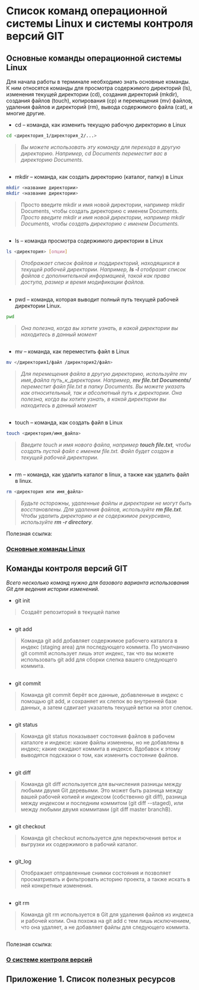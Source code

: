 # Список команд операционной системы Linux и системы контроля версий GIT

## Основные команды операционной системы Linux

Для начала работы в терминале необходимо знать основные команды. К ним относятся команды для просмотра содержимого директорий (ls), изменения текущей директории (cd), создания директорий (mkdir), создания файлов (touch), копирования (cp) и перемещения (mv) файлов, удаления файлов и директорий (rm), вывода содержимого файла (cat), и многие другие.

* cd – команда, как изменить текущую рабочую директорию в Linux
```sh
cd <директория_1/директория_2/...>
```
>*Вы можете использовать эту команду для перехода в другую директорию. Например, cd Documents переместит вас в директорию Documents.*
##
* mkdir – команда, как создать директорию (каталог, папку) в Linux
```sh
mkdir <название директории>
mkdir <название директории>
```
>Просто введите mkdir и имя новой директории, например mkdir Documents, чтобы создать директорию с именем Documents.
>*Просто введите mkdir и имя новой директории, например mkdir Documents, чтобы создать директорию с именем Documents.*
##
* ls – команда просмотра содержимого директории в Linux
```sh
ls <директория> [опции]
```
>*Отображает список файлов и поддиректорий, находящихся в текущей рабочей директории. Например, __ls -l__ отобразят список файлов с дополнительной информацией, такой как права доступа, размер и время модификации файлов.*
##
* pwd – команда, которая выводит полный путь текущей рабочей директории Linux. 
```sh
pwd
```
>*Она полезна, когда вы хотите узнать, в какой директории вы находитесь в данный момент*
##
* mv – команда, как переместить файл в Linux
```sh
mv </директория1/файл /директория2/файл>
```
>*Для перемещения файла в другую директорию, используйте mv имя_файла путь_к_директории. Например, __mv file.txt Documents/__ переместит файл file.txt в папку Documents. Вы можете указать как относительный, так и абсолютный путь к директории.*
>*Она полезна, когда вы хотите узнать, в какой директории вы находитесь в данный момент*
##
* touch – команда, как создать файл в Linux
```sh
touch <директория/имя_файла>
```
>*Введите touch и имя нового файла, например __touch file.txt__, чтобы создать пустой файл с именем file.txt. Файл будет создан в текущей рабочей директории.*
##
* rm – команда, как удалить каталог в linux, а также как удалить файл в linux. 
```sh
rm <директория или имя_файла>
```
>*Будьте осторожны, удаленные файлы и директории не могут быть восстановлены. Для удаления файлов, используйте __rm file.txt__. Чтобы удалить директорию и ее содержимое рекурсивно, используйте __rm -r directory__.*

Полезная ссылка:
### [Основные команды Linux](https://serverspace.ru/about/blog/bazovye-komandy-linux-v-terminale/ "Базовые команды Linux в терминале")

## Команды контроля версий GIT

*Всего несколько команд нужно для базового варианта использования Git для ведения истории изменений.*

* git init
>Создаёт репозиторий в текущей папке
##
* git add
>Команда git add добавляет содержимое рабочего каталога в индекс (staging area) для последующего коммита. По умолчанию git commit использует лишь этот индекс, так что вы можете использовать git add для сборки слепка вашего следующего коммита.
##
* git commit
>Команда git commit берёт все данные, добавленные в индекс с помощью git add, и сохраняет их слепок во внутренней базе данных, а затем сдвигает указатель текущей ветки на этот слепок.
##
* git status
>Команда git status показывает состояния файлов в рабочем каталоге и индексе: какие файлы изменены, но не добавлены в индекс; какие ожидают коммита в индексе. Вдобавок к этому выводятся подсказки о том, как изменить состояние файлов.
##
* git diff
>Команда git diff используется для вычисления разницы между любыми двумя Git деревьями. Это может быть разница между вашей рабочей копией и индексом (собственно git diff), разница между индексом и последним коммитом (git diff --staged), или между любыми двумя коммитами (git diff master branchB).
##
* git checkout
>Команда git checkout используется для переключения веток и выгрузки их содержимого в рабочий каталог.
##
* git_log
>Отображает отправленные снимки состояния и позволяет просматривать и фильтровать историю проекта, а также искать в ней конкретные изменения.
##
* git rm
>Команда git rm используется в Git для удаления файлов из индекса и рабочей копии. Она похожа на git add с тем лишь исключением, что она удаляет, а не добавляет файлы для следующего коммита.
##
Полезная ссылка:
### [О системе контроля версий](https://git-scm.com/book/ru/v2/ "Pro Git")

## Приложение 1. Список полезных ресурсов
